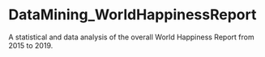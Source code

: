 # DataMining_WorldHappinessReport
A statistical and data analysis of the overall World Happiness Report from 2015 to 2019.
